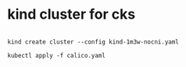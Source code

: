 #  kind cluster for  cks


```

kind create cluster --config kind-1m3w-nocni.yaml

```


```
kubectl apply -f calico.yaml
```


